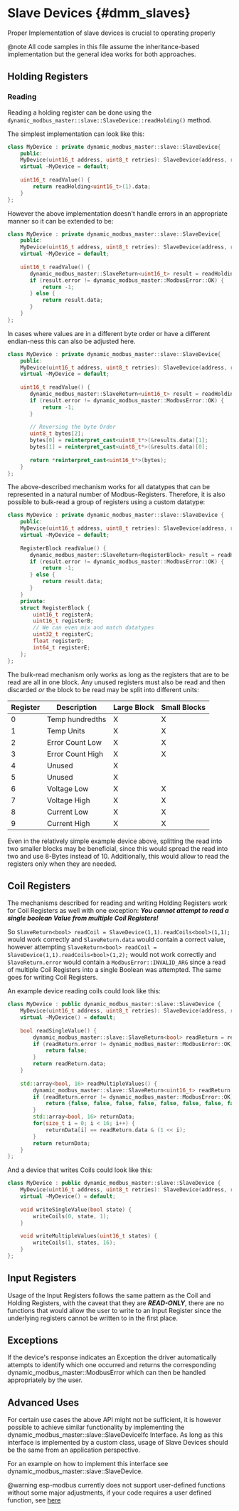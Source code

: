 # Slave Devices {#dmm_slaves}

Proper Implementation of slave devices is crucial to operating properly

@note All code samples in this file assume the inheritance-based implementation but the general idea works for both approaches.

## Holding Registers

### Reading

Reading a holding register can be done using the `dynamic_modbus_master::slave::SlaveDevice::readHolding()` method.

The simplest implementation can look like this:

```c++
class MyDevice : private dynamic_modbus_master::slave::SlaveDevice{
    public:
    MyDevice(uint16_t address, uint8_t retries): SlaveDevice(address, retries) {}
    virtual ~MyDevice = default;
    
    uint16_t readValue() {
        return readHolding<uint16_t>(1).data;
    }
};
```

However the above implementation doesn't handle errors in an appropriate manner so it can be extended to be:

```c++
class MyDevice : private dynamic_modbus_master::slave::SlaveDevice{
    public:
    MyDevice(uint16_t address, uint8_t retries): SlaveDevice(address, retries) {}
    virtual ~MyDevice = default;
    
    uint16_t readValue() {
       dynamic_modbus_master::SlaveReturn<uint16_t> result = readHolding<uint16_t>(1);
       if (result.error != dynamic_modbus_master::ModbusError::OK) {
           return -1;
       } else {
           return result.data;
       }
    }
};
```

In cases where values are in a different byte order or have a different endian-ness this can also be adjusted here.

```c++
class MyDevice : private dynamic_modbus_master::slave::SlaveDevice{
    public:
    MyDevice(uint16_t address, uint8_t retries): SlaveDevice(address, retries) {}
    virtual ~MyDevice = default;
    
    uint16_t readValue() {
       dynamic_modbus_master::SlaveReturn<uint16_t> result = readHolding<uint16_t>(1);
       if (result.error != dynamic_modbus_master::ModbusError::OK) {
           return -1;
       } 
       
       // Reversing the byte Order
       uint8_t bytes[2];
       bytes[0] = reinterpret_cast<uint8_t*>(&results.data)[1];
       bytes[1] = reinterpret_cast<uint8_t*>(&results.data)[0];
       
       return *reinterpret_cast<uint16_t*>(bytes);
    }
};
```

The above-described mechanism works for all datatypes that can be represented in a natural number of Modbus-Registers.
Therefore, it is also possible to bulk-read a group of registers using a custom datatype:

```c++
class MyDevice : private dynamic_modbus_master::slave::SlaveDevice {
    public:
    MyDevice(uint16_t address, uint8_t retries): SlaveDevice(address, retries) {}
    virtual ~MyDevice = default;
    
    RegisterBlock readValue() {
       dynamic_modbus_master::SlaveReturn<RegisterBlock> result = readHolding<RegisterBlock>(1);
       if (result.error != dynamic_modbus_master::ModbusError::OK) {
           return -1;
       } else {
           return result.data;
       }
    }
    private:
    struct RegisterBlock {
        uint16_t registerA;
        uint16_t registerB;
        // We can even mix and match datatypes
        uint32_t registerC;
        float registerD;
        int64_t registerE;
    };
};
```

The bulk-read mechanism only works as long as the registers that are to be read are all in one block.
Any unused registers must also be read and then discarded *or* the block to be read may be split into different
units:

| Register | Description      | Large Block | Small Blocks |
|----------|------------------|-------------|--------------|
| 0        | Temp hundredths  | X           | X            |
| 1        | Temp Units       | X           | X            |
| 2        | Error Count Low  | X           | X            |
| 3        | Error Count High | X           | X            |
| 4        | Unused           | X           |              |
| 5        | Unused           | X           |              |
| 6        | Voltage Low      | X           | X            |
| 7        | Voltage High     | X           | X            |
| 8        | Current Low      | X           | X            |
| 9        | Current High     | X           | X            |

Even in the relatively simple example device above, splitting the read into two smaller blocks may be beneficial,
since this would spread the read into two and use 8-Bytes instead of 10. Additionally, this would allow
to read the registers only when they are needed.

## Coil Registers

The mechanisms described for reading and writing Holding Registers work for Coil Registers as well with one exception:
 ***You cannot attempt to read a single boolean Value from multiple Coil Registers!***

So `SlaveReturn<bool> readCoil = SlaveDevice(1,1).readCoils<bool>(1,1);` would work correctly and `SlaveReturn.data`
would contain a correct value, however attempting `SlaveReturn<bool> readCoil = SlaveDevice(1,1).readCoils<bool>(1,2);`
would not work correctly and `SlaveReturn.error` would contain a `ModbusError::INVALID_ARG` since a read of
multiple Coil Registers into a single Boolean was attempted. The same goes for writing Coil Registers.

An example device reading coils could look like this:

```c++
class MyDevice : public dynamic_modbus_master::slave::SlaveDevice {
    MyDevice(uint16_t address, uint8_t retries): SlaveDevice(address, retries) {}
    virtual ~MyDevice() = default;
    
    bool readSingleValue() {
        dynamic_modbus_master::slave::SlaveReturn<bool> readReturn = readCoils<bool>(0,1);
        if (readReturn.error != dynamic_modbus_master::ModbusError::OK) {
            return false;
        } 
        return readReturn.data;
    }
    
    std::array<bool, 16> readMultipleValues() {
        dynamic_modbus_master::slave::SlaveReturn<uint16_t> readReturn = readCoils<uint16_t>(1,16);
        if (readReturn.error != dynamic_modbus_master::ModbusError::OK) {
            return {false, false, false, false, false, false, false, false, false, false, false, false, false, false, false, false};
        }
        std::array<bool, 16> returnData;
        for(size_t i = 0; i < 16; i++) {
            returnData[i] == readReturn.data & (1 << i);
        }
        return returnData;
    }
};
```

And a device that writes Coils could look like this:

```c++
class MyDevice : public dynamic_modbus_master::slave::SlaveDevice {
    MyDevice(uint16_t address, uint8_t retries): SlaveDevice(address, retries) {}
    virtual ~MyDevice() = default;
    
    void writeSingleValue(bool state) {
        writeCoils(0, state, 1);
    }
    
    void writeMultipleValues(uint16_t states) {
        writeCoils(1, states, 16);
    }
};
```

## Input Registers

Usage of the Input Registers follows the same pattern as the Coil and Holding Registers, with the caveat that
they are ***READ-ONLY***, there are no functions that would allow the user to write to an Input Register since
the underlying registers cannot be written to in the first place.

## Exceptions

If the device's response indicates an Exception the driver automatically attempts to identify which one occurred and returns the corresponding
dynamic_modbus_master::ModbusError which can then be handled appropriately by the user.

## Advanced Uses

For certain use cases the above API might not be sufficient, it is however possible to achieve similar functionality
by implementing the dynamic_modbus_master::slave::SlaveDeviceIfc Interface. As long as this interface is
implemented by a custom class, usage of Slave Devices should be the same from an application perspective.

For an example on how to implement this interface see dynamic_modbus_master::slave::SlaveDevice.

@warning esp-modbus currently does not support user-defined functions without some major adjustments, if your code requires a user defined function, see [here](https://github.com/espressif/esp-modbus/issues/34)